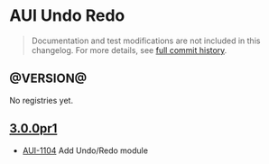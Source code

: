# AUI Undo Redo

> Documentation and test modifications are not included in this changelog. For more details, see [full commit history](https://github.com/liferay/alloy-ui/commits/master/src/aui-undo-redo).

## @VERSION@

No registries yet.

## [3.0.0pr1](https://github.com/liferay/alloy-ui/releases/tag/3.0.0pr1)

* [AUI-1104](https://issues.liferay.com/browse/AUI-1104) Add Undo/Redo module